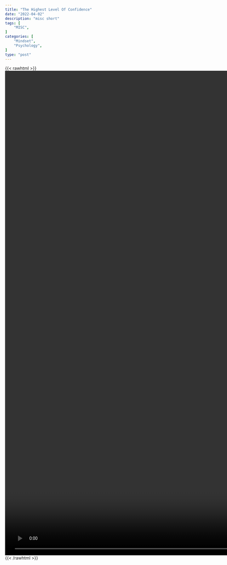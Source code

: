 ```yaml
---
title: "The Highest Level Of Confidence"
date: "2022-04-02"
description: "misc short"
tags: [
    "MISC",
]
categories: [
    "Mindset",
    "Psychology",
]
type: "post"
---
```

{{< rawhtml >}}
    <video style="height:40vh;width:auto" overflow="hidden" controls>
        <source src="https://clips.dev00ps.com/MISC/How%20to%20reach%20the%20HIGHEST%20level%20of%20CONFIDENCE.mp4" type="video/mp4"> 
    </video>
{{< /rawhtml >}}